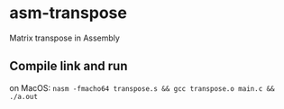# asm-transpose
Matrix transpose in Assembly

## Compile link and run
on MacOS:
`nasm -fmacho64 transpose.s && gcc transpose.o main.c && ./a.out`
